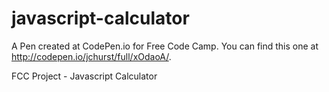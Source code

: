 # javascript-calculator

A Pen created at CodePen.io for Free Code Camp. You can find this one at http://codepen.io/jchurst/full/xOdaoA/.

FCC Project - Javascript Calculator
